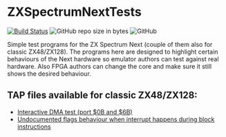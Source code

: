 # ZXSpectrumNextTests
[![Build Status](https://api.cirrus-ci.com/github/MrKWatkins/ZXSpectrumNextTests.svg?branch=develop)](https://cirrus-ci.com/github/MrKWatkins/ZXSpectrumNextTests)
![GitHub repo size in bytes](https://img.shields.io/github/repo-size/MrKWatkins/ZXSpectrumNextTests.svg)
![GitHub](https://img.shields.io/github/license/MrKWatkins/ZXSpectrumNextTests.svg)

Simple test programs for the ZX Spectrum Next (couple of them also for classic ZX48/ZX128). The programs here are designed to highlight certain behaviours of the Next hardware so emulator authors can test against real hardware. Also FPGA authors can change the core and make sure it still shows the desired behaviour.

## TAP files available for classic ZX48/ZX128:

 * [Interactive DMA test (port $0B and $6B)](Tests/Misc/DmaInteractive/)
 * [Undocumented flags behaviour when interrupt happens during block instructions](Tests/ZX48_ZX128/Z80BlockInstructionFlags/)
